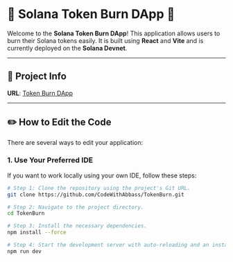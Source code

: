 # 🌟 Solana Token Burn DApp 🌟

Welcome to the **Solana Token Burn DApp**! This application allows users to burn their Solana tokens easily. It is built using **React** and **Vite** and is currently deployed on the **Solana Devnet**.

---

## 📖 Project Info

**URL**: [Token Burn DApp](https://github.com/CodeWithAbbass/TokenBurn)

---

## ✏️ How to Edit the Code

There are several ways to edit your application:

### 1. Use Your Preferred IDE

If you want to work locally using your own IDE, follow these steps:

```bash
# Step 1: Clone the repository using the project's Git URL.
git clone https://github.com/CodeWithAbbass/TokenBurn.git

# Step 2: Navigate to the project directory.
cd TokenBurn

# Step 3: Install the necessary dependencies.
npm install --force

# Step 4: Start the development server with auto-reloading and an instant preview.
npm run dev
```
